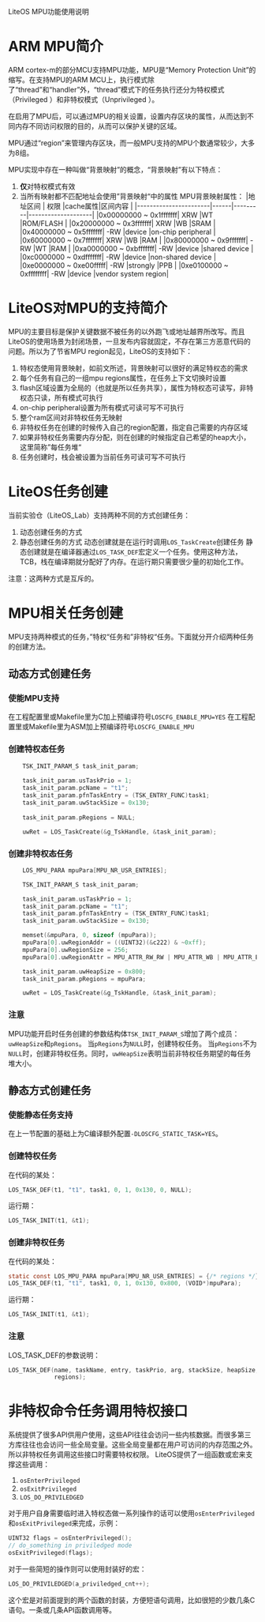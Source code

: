 LiteOS MPU功能使用说明

# ARM MPU简介

ARM cortex-m的部分MCU支持MPU功能，MPU是“Memory Protection Unit”的缩写。在支持MPU的ARM MCU上，执行模式除了“thread”和“handler”外，“thread”模式下的任务执行还分为特权模式（Privileged ）和非特权模式（Unprivileged ）。

在启用了MPU后，可以通过MPU的相关设置，设置内存区块的属性，从而达到不同内存不同访问权限的目的，从而可以保护关键的区域。

MPU通过“region”来管理内存区块，而一般MPU支持的MPU个数通常较少，大多为8组。

MPU实现中存在一种叫做“背景映射”的概念，“背景映射”有以下特点：

1. **仅**对特权模式有效
2. 当所有映射都不匹配地址会使用”背景映射“中的属性
MPU背景映射属性：
|地址区间               | 权限 |cache属性|区间内容            |
|-----------------------|------|---------|--------------------|
|0x00000000 ~ 0x1fffffff| XRW  |WT       |ROM/FLASH           |
|0x20000000 ~ 0x3fffffff| XRW  |WB       |SRAM                |
|0x40000000 ~ 0x5fffffff| -RW  |device   |on-chip peripheral  |
|0x60000000 ~ 0x7fffffff| XRW  |WB       |RAM                 |
|0x80000000 ~ 0x9fffffff| -RW  |WT       |RAM                 |
|0xa0000000 ~ 0xbfffffff| -RW  |device   |shared device       |
|0xc0000000 ~ 0xdfffffff| -RW  |device   |non-shared device   |
|0xe0000000 ~ 0xe00fffff| -RW  |strongly |PPB                 |
|0xe0100000 ~ 0xffffffff| -RW  |device   |vendor system region|

# LiteOS对MPU的支持简介

MPU的主要目标是保护关键数据不被任务的以外跑飞或地址越界所改写。而且LiteOS的使用场景为封闭场景，一旦发布内容就固定，不存在第三方恶意代码的问题。所以为了节省MPU region起见，LiteOS的支持如下：
1. 特权态使用背景映射，如前文所述，背景映射可以很好的满足特权态的需求
2. 每个任务有自己的一组mpu regions属性，在任务上下文切换时设置
3. flash区域设置为全局的（也就是所以任务共享），属性为特权态可读写，非特权态只读，所有模式可执行
4. on-chip peripheral设置为所有模式可读可写不可执行
5. 整个ram区间对非特权任务无映射
6. 非特权任务在创建的时候传入自己的region配置，指定自己需要的内存区域
7. 如果非特权任务需要内存分配，则在创建的时候指定自己希望的heap大小，这里简称”每任务堆“
8. 任务创建时，栈会被设置为当前任务可读可写不可执行

# LiteOS任务创建
当前实验仓（LiteOS_Lab）支持两种不同的方式创建任务：
1. 动态创建任务的方式
2. 静态创建任务的方式
动态创建就是在运行时调用`LOS_TaskCreate`创建任务
静态创建就是在编译器通过`LOS_TASK_DEF`宏定义一个任务。使用这种方法，TCB，栈在编译期就分配好了内存。在运行期只需要很少量的初始化工作。

注意：这两种方式是互斥的。

# MPU相关任务创建
MPU支持两种模式的任务，”特权“任务和”非特权“任务。下面就分开介绍两种任务的创建方法。
## 动态方式创建任务
### 使能MPU支持
在工程配置里或Makefile里为C加上预编译符号`LOSCFG_ENABLE_MPU=YES`
在工程配置里或Makefile里为ASM加上预编译符号`LOSCFG_ENABLE_MPU`
### 创建特权态任务
```C
    TSK_INIT_PARAM_S task_init_param;
    
    task_init_param.usTaskPrio = 1;
    task_init_param.pcName = "t1";
    task_init_param.pfnTaskEntry = (TSK_ENTRY_FUNC)task1;
    task_init_param.uwStackSize = 0x130;
    
    task_init_param.pRegions = NULL;

    uwRet = LOS_TaskCreate(&g_TskHandle, &task_init_param);
```
### 创建非特权态任务
```C
    LOS_MPU_PARA mpuPara[MPU_NR_USR_ENTRIES];

    TSK_INIT_PARAM_S task_init_param;

    task_init_param.usTaskPrio = 1;
    task_init_param.pcName = "t1";
    task_init_param.pfnTaskEntry = (TSK_ENTRY_FUNC)task1;
    task_init_param.uwStackSize = 0x130;

    memset(&mpuPara, 0, sizeof (mpuPara));
    mpuPara[0].uwRegionAddr = ((UINT32)(&c222) & ~0xff);
    mpuPara[0].uwRegionSize = 256;
    mpuPara[0].uwRegionAttr = MPU_ATTR_RW_RW | MPU_ATTR_WB | MPU_ATTR_EN;

    task_init_param.uwHeapSize = 0x800;
    task_init_param.pRegions = mpuPara;

    uwRet = LOS_TaskCreate(&g_TskHandle, &task_init_param);
```
### 注意
MPU功能开启时任务创建的参数结构体`TSK_INIT_PARAM_S`增加了两个成员：`uwHeapSize`和`pRegions`。
当`pRegions`为`NULL`时，创建特权任务。
当`pRegions`不为`NULL`时，创建非特权任务。同时，`uwHeapSize`表明当前非特权任务期望的每任务堆大小。
## 静态方式创建任务
### 使能静态任务支持
在上一节配置的基础上为C编译额外配置`-DLOSCFG_STATIC_TASK=YES`。
### 创建特权任务
在代码的某处：
```C
LOS_TASK_DEF(t1, "t1", task1, 0, 1, 0x130, 0, NULL);
```
运行期：
```C
LOS_TASK_INIT(t1, &t1);
```
### 创建非特权任务
在代码的某处：
```C
static const LOS_MPU_PARA mpuPara[MPU_NR_USR_ENTRIES] = {/* regions */};
LOS_TASK_DEF(t1, "t1", task1, 0, 1, 0x130, 0x800, (VOID*)mpuPara);
```
运行期：
```C
LOS_TASK_INIT(t1, &t1);
```
### 注意
LOS_TASK_DEF的参数说明：
```C
LOS_TASK_DEF(name, taskName, entry, taskPrio, arg, stackSize, heapSize,
             regions);
```
# 非特权命令任务调用特权接口
系统提供了很多API供用户使用，这些API往往会访问一些内核数据。而很多第三方库往往也会访问一些全局变量。这些全局变量都在用户可访问的内存范围之外。所以非特权任务调用这些接口时需要特权权限。
LiteOS提供了一组函数或宏来支撑这些调用：
1. `osEnterPrivileged`
2. `osExitPrivileged`
3. `LOS_DO_PRIVILEDGED`

对于用户自身需要临时进入特权态做一系列操作的话可以使用`osEnterPrivileged`和`osExitPrivileged`来完成，示例：
```C
UINT32 flags = osEnterPrivileged();
// do_something in priviledged mode
osExitPrivileged(flags);
```

对于一些简短的操作则可以使用封装好的宏：
```C
LOS_DO_PRIVILEDGED(a_priviledged_cnt++);
```

这个宏是对前面提到的两个函数的封装，方便短语句调用，比如很短的少数几条C语句。一条或几条API函数调用等。